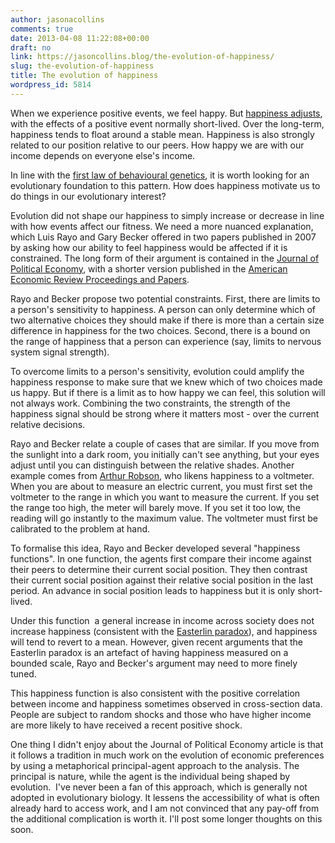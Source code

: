```yaml
---
author: jasonacollins
comments: true
date: 2013-04-08 11:22:08+00:00
draft: no
link: https://jasoncollins.blog/the-evolution-of-happiness/
slug: the-evolution-of-happiness
title: The evolution of happiness
wordpress_id: 5814
---
```


When we experience positive events, we feel happy. But [happiness adjusts](https://jasoncollins.blog/happiness-adjusts/), with the effects of a positive event normally short-lived. Over the long-term, happiness tends to float around a stable mean. Happiness is also strongly related to our position relative to our peers. How happy we are with our income depends on everyone else's income.

In line with the [first law of behavioural genetics](http://people.virginia.edu/~ent3c/papers2/three_laws.pdf), it is worth looking for an evolutionary foundation to this pattern. How does happiness motivate us to do things in our evolutionary interest?

Evolution did not shape our happiness to simply increase or decrease in line with how events affect our fitness. We need a more nuanced explanation, which Luis Rayo and Gary Becker offered in two papers published in 2007 by asking how our ability to feel happiness would be affected if it is constrained. The long form of their argument is contained in the [Journal of Political Economy](http://doi.org/10.1086/516737), with a shorter version published in the [American Economic Review Proceedings and Papers](http://doi.org/10.1257/aer.97.2.487).

Rayo and Becker propose two potential constraints. First, there are limits to a person's sensitivity to happiness. A person can only determine which of two alternative choices they should make if there is more than a certain size difference in happiness for the two choices. Second, there is a bound on the range of happiness that a person can experience (say, limits to nervous system signal strength).

To overcome limits to a person's sensitivity, evolution could amplify the happiness response to make sure that we knew which of two choices made us happy. But if there is a limit as to how happy we can feel, this solution will not always work. Combining the two constraints, the strength of the happiness signal should be strong where it matters most - over the current relative decisions.

Rayo and Becker relate a couple of cases that are similar. If you move from the sunlight into a dark room, you initially can't see anything, but your eyes adjust until you can distinguish between the relative shades. Another example comes from [Arthur Robson](http://www.sfu.ca/~robson/), who likens happiness to a voltmeter. When you are about to measure an electric current, you must first set the voltmeter to the range in which you want to measure the current. If you set the range too high, the meter will barely move. If you set it too low, the reading will go instantly to the maximum value. The voltmeter must first be calibrated to the problem at hand.

To formalise this idea, Rayo and Becker developed several "happiness functions". In one function, the agents first compare their income against their peers to determine their current social position. They then contrast their current social position against their relative social position in the last period. An advance in social position leads to happiness but it is only short-lived.

Under this function  a general increase in income across society does not increase happiness (consistent with the [Easterlin paradox](http://en.wikipedia.org/wiki/Easterlin_paradox)), and happiness will tend to revert to a mean. However, given recent arguments that the Easterlin paradox is an artefact of having happiness measured on a bounded scale, Rayo and Becker's argument may need to more finely tuned.

This happiness function is also consistent with the positive correlation between income and happiness sometimes observed in cross-section data. People are subject to random shocks and those who have higher income are more likely to have received a recent positive shock.

One thing I didn't enjoy about the Journal of Political Economy article is that it follows a tradition in much work on the evolution of economic preferences by using a metaphorical principal-agent approach to the analysis. The principal is nature, while the agent is the individual being shaped by evolution.  I've never been a fan of this approach, which is generally not adopted in evolutionary biology. It lessens the accessibility of what is often already hard to access work, and I am not convinced that any pay-off from the additional complication is worth it. I'll post some longer thoughts on this soon.

